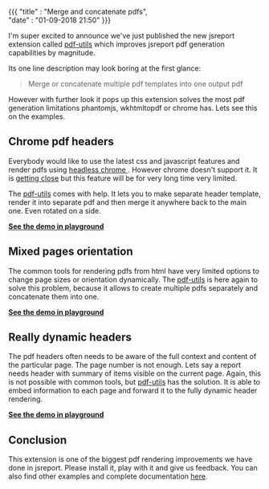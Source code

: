 ﻿{{{
    "title"    : "Merge and concatenate pdfs",	   
    "date"     : "01-09-2018 21:50"	
}}}

I'm super excited to announce we've just published the new jsreport extension called [pdf-utils](/learn/pdf-utils) which improves jsreport pdf generation capabilities by magnitude.

Its one line description may look boring at the first glance:

> Merge or concatenate multiple pdf templates into one output pdf

However with further look it pops up this extension solves the most pdf generation limitations phantomjs, wkhtmltopdf or chrome has. Lets see this on the examples.

## Chrome pdf headers
Everybody would like to use the latest css and javascript features and render pdfs using [headless chrome ](/learn/chrome-pdf). However chrome doesn't support it. It is [getting close](https://github.com/GoogleChrome/puppeteer/issues/373) but this feature will be for very long time very limited.

The [pdf-utils](/learn/pdf-utils) comes with help. It lets you to make separate header template, render it into separate pdf and then merge it anywhere back to the main one. Even rotated on a side.

**[See the demo in playground](https://playground.jsreport.net/studio/workspace/SkDFywLpe/574)**

## Mixed pages orientation

The common tools for rendering pdfs from html have very limited options to change page sizes or orientation dynamically. The [pdf-utils](/learn/pdf-utils) is here again to solve this problem, because it allows to create multiple pdfs separately and concatenate them into one. 

**[See the demo in playground](https://playground.jsreport.net/studio/workspace/BkujXYfVG/10)**


## Really dynamic headers

The pdf headers often needs to be aware of the full context and content of the particular page. The page number is not enough. Lets say a report needs header with summary of items visible on the current page. Again, this is not possible with common tools, but [pdf-utils](/learn/pdf-utils) has the solution. It is able to embed information to each page and forward it to the fully dynamic header rendering.


**[See the demo in playground](https://playground.jsreport.net/studio/workspace/BkEHf9MNG/11)**

## Conclusion

This extension is one of the biggest pdf rendering improvements we have done in jsreport. Please install it, play with it and give us feedback.
You can also find other examples and complete documentation [here](/learn/pdf-utils).


